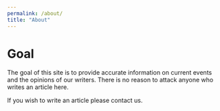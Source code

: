 ```yaml
---
permalink: /about/
title: "About"
---
```


# Goal

The goal of this site is to provide accurate information on current events and the opinions of our writers. There is no reason to attack anyone who writes an article here.

If you wish to write an article please contact us.
